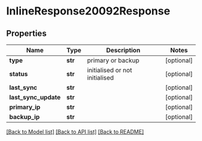 # InlineResponse20092Response

## Properties
Name | Type | Description | Notes
------------ | ------------- | ------------- | -------------
**type** | **str** | primary or backup | [optional] 
**status** | **str** | initialised or not initialised | [optional] 
**last_sync** | **str** |  | [optional] 
**last_sync_update** | **str** |  | [optional] 
**primary_ip** | **str** |  | [optional] 
**backup_ip** | **str** |  | [optional] 

[[Back to Model list]](../README.md#documentation-for-models) [[Back to API list]](../README.md#documentation-for-api-endpoints) [[Back to README]](../README.md)


